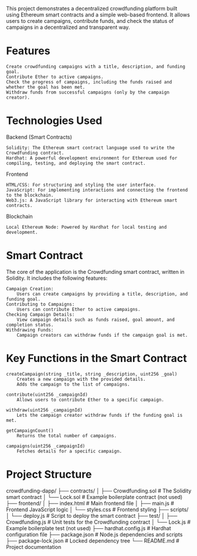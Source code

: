 This project demonstrates a decentralized crowdfunding platform built using Ethereum smart contracts and a simple web-based frontend. It allows users to create campaigns, contribute funds, and check the status of campaigns in a decentralized and transparent way.

# Features

    Create crowdfunding campaigns with a title, description, and funding goal.
    Contribute Ether to active campaigns.
    Check the progress of campaigns, including the funds raised and whether the goal has been met.
    Withdraw funds from successful campaigns (only by the campaign creator).

# Technologies Used

Backend (Smart Contracts)

    Solidity: The Ethereum smart contract language used to write the Crowdfunding contract.
    Hardhat: A powerful development environment for Ethereum used for compiling, testing, and deploying the smart contract.

Frontend

    HTML/CSS: For structuring and styling the user interface.
    JavaScript: For implementing interactions and connecting the frontend to the blockchain.
    Web3.js: A JavaScript library for interacting with Ethereum smart contracts.

Blockchain

    Local Ethereum Node: Powered by Hardhat for local testing and development.

 # Smart Contract

The core of the application is the Crowdfunding smart contract, written in Solidity. It includes the following features:

    Campaign Creation:
        Users can create campaigns by providing a title, description, and funding goal.
    Contributing to Campaigns:
        Users can contribute Ether to active campaigns.
    Checking Campaign Details:
        View campaign details such as funds raised, goal amount, and completion status.
    Withdrawing Funds:
        Campaign creators can withdraw funds if the campaign goal is met.

# Key Functions in the Smart Contract

    createCampaign(string _title, string _description, uint256 _goal)
        Creates a new campaign with the provided details.
        Adds the campaign to the list of campaigns.

    contribute(uint256 _campaignId)
        Allows users to contribute Ether to a specific campaign.

    withdraw(uint256 _campaignId)
        Lets the campaign creator withdraw funds if the funding goal is met.

    getCampaignCount()
        Returns the total number of campaigns.

    campaigns(uint256 _campaignId)
        Fetches details for a specific campaign.

# Project Structure

crowdfunding-dapp/
├── contracts/
│   ├── Crowdfunding.sol       # The Solidity smart contract
│   └── Lock.sol               # Example boilerplate contract (not used)
├── frontend/
│   ├── index.html             # Main frontend file
│   ├── main.js                # Frontend JavaScript logic
│   └── styles.css             # Frontend styling
├── scripts/
│   └── deploy.js              # Script to deploy the smart contract
├── test/
│   ├── Crowdfunding.js        # Unit tests for the Crowdfunding contract
│   └── Lock.js                # Example boilerplate test (not used)
├── hardhat.config.js          # Hardhat configuration file
├── package.json               # Node.js dependencies and scripts
├── package-lock.json          # Locked dependency tree
└── README.md                  # Project documentation
